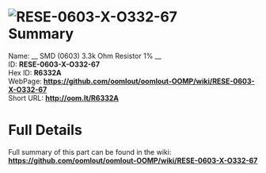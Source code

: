 
![RESE-0603-X-O332-67](https://github.com/oomlout/oomlout-OOMP/blob/master/parts/RESE-0603-X-O332-67/RESE-0603-X-O332-67_420.jpg)   
Summary
=================
  
Name: __ SMD (0603) 3.3k Ohm Resistor 1% __    
ID: __RESE-0603-X-O332-67__   
Hex ID: __R6332A__   
WebPage: __https://github.com/oomlout/oomlout-OOMP/wiki/RESE-0603-X-O332-67__   
Short URL: __http://oom.lt/R6332A__   

Full Details
==========================
Full summary of this part can be found in the wiki:   
__https://github.com/oomlout/oomlout-OOMP/wiki/RESE-0603-X-O332-67__    

